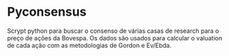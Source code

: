 # Pyconsensus

Scrypt python para buscar o consenso de várias casas de research para o preço de ações da Bovespa.  Os dados são usados para calcular o valuation de cada ação com as metodologias de Gordon e Ev/Ebda.


